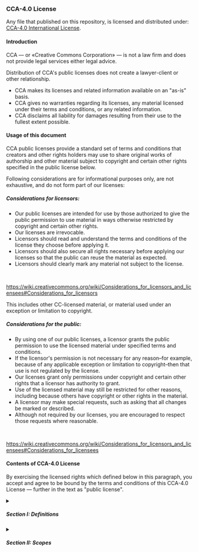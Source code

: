 <!-- Default version of CCA-4.0 in markdown with custom format -->

<h3>CCA-4.0 License</h3>

Any file that published on this repository, is licensed and distributed under: [CCA-4.0 International License](LICENSE).

[LICENSE]: https://creativecommons.org/licenses/by-sa/4.0/

<h4>Introduction</h4>

CCA — or «Creative Commons Corporation» — is not a law firm and does not provide legal services either legal advice.

Distribution of CCA's public licenses does not create a lawyer-client or other relationship. 

- CCA makes its licenses and related information available on an "as-is" basis. 
- CCA gives no warranties regarding its licenses, any material licensed under their terms and conditions, or any related information. 
- CCA disclaims all liability for damages resulting from their use to the fullest extent possible.

<h4>Usage of this document</h4>

CCA public licenses provide a standard set of terms and conditions that creators and other rights holders may use to share original works of authorship and other material subject to copyright and certain other rights specified in the public license below. 

Following considerations are for informational purposes only, are not exhaustive, and do not form part of our licenses:

<h5>Considerations for licensors:</h5>

- Our public licenses are intended for use by those authorized to give the public permission to use material in ways otherwise restricted by copyright and certain other rights.
- Our licenses are irrevocable.
- Licensors should read and understand the terms and conditions of the license they choose before applying it.
- Licensors should also secure all rights necessary before applying our licenses so that the public can reuse the material as expected.
- Licensors should clearly mark any material not subject to the license.

</br>

https://wiki.creativecommons.org/wiki/Considerations_for_licensors_and_licensees#Considerations_for_licensors

This includes other CC-licensed material, or material used under an exception or limitation to copyright.

<h5>Considerations for the public:</h5>

- By using one of our public licenses, a licensor grants the public permission to use the licensed material under specified terms and conditions.
- If the licensor's permission is not necessary for any reason–for example, because of any applicable exception or limitation to copyright–then that use is not regulated by the license.
- Our licenses grant only permissions under copyright and certain other rights that a licensor has authority to grant.
- Use of the licensed material may still be restricted for other reasons, including because others have copyright or other rights in the material.
- A licensor may make special requests, such as asking that all changes be marked or described. 
- Although not required by our licenses, you are encouraged to respect those requests where reasonable.

</br>

https://wiki.creativecommons.org/wiki/Considerations_for_licensors_and_licensees#Considerations_for_licensees

<h4>Contents of CCA-4.0 License</h4>

By exercising the licensed rights which defined below in this paragraph, you accept and agree to be bound by the terms and conditions of this CCA-4.0 License — further in the text as "public license".

<!-- Declaring definitions on CCA-4.0 license -->

<details>
    <summary><h5>Section I: Definitions</h5></summary>
<ol>
    <li>
    <strong>«Adapted material»</strong> — means material subject to copyright and similar rights that is derived from or based upon the licensed Material and in which the licensed material is translated, altered, arranged, transformed, or otherwise modified in a manner requiring permission under the copyright and similar rights held by the licensor. 
    </li>
    <!-- Breakthrough commentary for better view of source code of this HTML/MD document -->
    </br>
    <ul>
    <li>
    For purposes of this public license, where the licensed material is a musical work, performance, or sound recording, adapted material is always produced where the licensed material is synched in timed relation with a moving image.
    </li>
    </ul>
    <!-- Breakthrough commentary for better view of source code of this HTML/MD document -->
    </br>
    <li>
    <strong>«Adapter's license»</strong> — means the license you apply to your copyright and similar rights in your contributions to adapted material in accordance with the terms and conditions of this oublic license.
    </li>
    <li>
    <strong>«BY-SA compatible license»</strong> — means a license listed at given below website, approved by CCA as essentially the equivalent of this public license.
    </li>
    <li>
    <strong>«Copyright and similar rights»</strong> — means copyright and/or similar rights closely related to copyright including, without limitation, performance, broadcast, sound recording, and «Sui Generis Database Rights», without regard to how the rights are labeled or categorized. 
    </li>
    <!-- Breakthrough commentary for better view of source code of this HTML/MD document -->
    </br>
    <ul>
    <li>
    For purposes of this public License, the rights specified in "sct. 2(b)(1)-(2)" are not copyright and similar rights.
    </li>
    </ul>
    <!-- Breakthrough commentary for better view of source code of this HTML/MD document -->
    </br>
    <li>
    <strong>«Effective technological measures»</strong> — means those measures that, in the absence of proper authority, may not be circumvented under laws fulfilling obligations under «Article 11 of the WIPO Copyright Treaty adopted on December 20, 1996», and/or similar international agreements.
    </li>
    <li>
    <strong>«Exceptions and limitations»</strong> — means fair use, fair dealing, and/or any other exception or limitation to copyright and similar rights that applies to your use of the licensed material.
    </li>
    <li>
    <strong>«License elements»</strong> — means the license attributes listed in the name of a «Creative Commons Public License».
    </li>
    <!-- Breakthrough commentary for better view of source code of this HTML/MD document -->
    </br>
    <ul>
    <li>
    License elements of this public license are attribution and "ShareAlike".
    </li>
    </ul>
    <!-- Breakthrough commentary for better view of source code of this HTML/MD document -->
    </br>
    <li>
    <strong>«Licensed material»</strong> — means the artistic or literary work, database, or other material to which the licensor applied this public license.
    </li>
    <li>
    <strong>«Licensed Rights»</strong> — means the rights granted to you subject to the terms and conditions of this public license, which are limited to all copyright and similar rights that apply to your use of the licensed material and that the licensor has authority to license.
    </li>
    <li>
    <strong>«Licensor»</strong> — means the individual(s) or entity(ies) granting rights under this public license.
    </li>
    <li>
    <strong>«Share»</strong> — means to provide material to the public by any means or process that requires permission under the licensed rights, such as reproduction, public display, public performance, distribution, dissemination, communication, or importation, and to make material available to the public including in ways that members of the public may access the material from a place and at a time individually chosen by them.
    </li>
    <li>
    <strong>«Sui Generis database rights»</strong> — means rights other than copyright resulting from «Directive 96/9/EC of the European Parliament and of the Council of 11 March 1996» on the legal protection of databases, as amended and/or succeeded, as well as other essentially equivalent rights anywhere in the world.
    </li>
    <li>
    <strong>«You»</strong> — means the individual or entity exercising the licensed rights under this public license. 
    </li>
</ol>
</details>

<!-- Declaring the next section of public license: the scopes -->

<details>
    <summary><h5>Section II: Scopes</h5></summary>

a. <strong>License grants.</strong>
<ol>
    <li>
    <strong>Subject to the terms and conditions of this public license:</strong> the licensor hereby grants you a worldwide, royalty-free, non-sublicensable, non-exclusive, irrevocable license to exercise the licensed rights in the licensed material to:
        <ul>
        </br>
        <li>
        (A). reproduce and share the licensed material, in whole or in part.
        </li>
        <li>
        (B). produce, reproduce, and share adapted material.
        </li>
        </ul>
    </li>
    </br>
    <li>
    <strong>Exceptions and limitations:</strong> for the avoidance of doubt, where exceptions and limitations apply to your use, this public license does not apply, and you do not need to comply with its terms and conditions.
    </li>
    <li>
    <strong>Term:</strong> the term of this public license is specified in "sct. 6(a)".
    </li>
    <li>
    <strong>Media-formats and technical modifications allowed:</strong> the licensor authorizes you to exercise the licensed rights in all media and formats whether now known or hereafter created, and to make technical modifications necessary to do so.
        <ul>
        </br>
        <li>
        Licensor waives and/or agrees not to assert any right or authority to forbid you from making technical modifications necessary to exercise the licensed rights, including technical modifications necessary to circumvent effective technological measures.
        </li>
        <li>
        For purposes of this public license, simply making modifications authorized by this "sct. 2(a)(4)" never produces adapted material.
        </li>
        </ul>
    </li>
    </br>
    <li>
    <strong>Downstream recipients:</strong>
        <ul>
        </br>
        <li>
        (A). <strong>Offer from the licensor:</strong> – licensed material: every recipient of the licensed material automatically receives an offer from the licensor to exercise the licensed rights under the terms and conditions of this public license.
        </li>
        <li>
        (B). <strong>Additional offer from the licensor:</strong> adapted material: every recipient of adapted material from you automatically receives an offer from the licensor to exercise the licensed rights in the adapted material under the conditions of the adapter’s license you apply.
        </li>
        <li>
        (C). <strong>No downstream restrictions:</strong> you may not offer or impose any additional or different terms or conditions on, or apply any effective technological measures to, the licensed material if doing so restricts exercise of the licensed rights by any recipient of the licensed material.
        </li>
        </ul>
    </li>
    </br>
    <li>
    <strong>No endorsement:</strong> nothing in this public license constitutes or may be construed as permission to assert or imply that you are, or that your use of the licensed material is, connected with, or sponsored, endorsed, or granted official status by, the licensor or others designated to receive attribution as provided in "sct. 3(a)(1)(A)(i)".
    </li>
</ol>
</br>

b. <strong>Other rights.</strong>
</br>
<ol>
    <li>
    Moral rights, such as the right of integrity, are not licensed under this public license, nor are publicity, privacy, and/or other similiar personality rights: however, to the extent possible, the licensor waives and/or agrees not to assert any such rights held by the licensor to the limited extent necessary to allow you to exercise the licensed rights, but not otherwise.
    </li>
    <li>
    Patent and trademark rights are not licensed under this public license.
    </li>
    <li>
    To the extent possible, the licensor waives any right to collect royalties from you for the exercise of the licensed rights, whether directly or through a collecting society under any voluntary or waivable statutory or compulsory licensing scheme.
    </li>
    <li>
    In all other cases the licensor expressly reserves any right to collect such royalties.
    </li>
</ol>
</details>